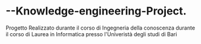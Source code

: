 # --Knowledge-engineering-Project.
Progetto Realizzato durante il corso di Ingegneria della conoscenza durante il corso di Laurea in Informatica presso l'Univeristà degli studi di Bari
